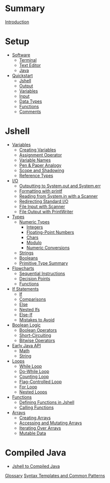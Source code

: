 # Summary

[Introduction](./intro.md)

# Setup

- [Software](./software.md)
    - [Terminal](./software/terminal.md)
    - [Text Editor](./software/text_editor.md)
    - [Java](./software/java.md)
- [Quickstart](./quickstart.md)
    - [Jshell](./quickstart/jshell.md)
    - [Output](./quickstart/output.md)
    - [Variables](./quickstart/variables.md)
    - [Input](./quickstart/input.md)
    - [Data Types](./quickstart/data_types.md)
    - [Functions](./quickstart/functions.md)
    - [Comments](./quickstart/comments.md)

# Jshell

- [Variables](./variables.md)
    - [Creating Variables](./variables/creating_variables.md)
    - [Assignment Operator](./variables/assignment.md)
    - [Variable Names](./variables/names.md)
    - [Pen & Paper Analogy](./variables/paper.md)
    - [Scope and Shadowing](./variables/scope.md)
    - [Reference Types]()
- [I/O](./io.md)
    - [Outputting to System.out and System.err]()
    - [Formatting with printf](./io/printf.md)
    - [Reading from System.in with a Scanner]()
    - [Redirecting Standard I/O]()
    - [File Input with Scanner]()
    - [File Output with PrintWriter]()
- [Types](./types.md)
    - [Numeric Types](./types/numeric.md)
        - [Integers](./types/numeric/integers.md)
        - [Floating-Point Numbers](./types/numeric/floats.md)
        - [Chars](./types/numeric/chars.md)
        - [Modulo](./types/numeric/modulo.md)
        - [Numeric Conversions](./types/numeric/conversions.md)
    - [Strings](./types/strings.md)
    - [Booleans](./types/booleans.md)
    - [Primitive Type Summary](./types/primitives.md)
- [Flowcharts](./flowcharts.md)
    - [Sequential Instructions](./flowcharts/sequential.md)
    - [Decision Points](./flowcharts/decisions.md)
    - [Functions]()
- [If Statements](./if.md)
    - [If](./if/if.md)
    - [Comparisons](./if/comparisons.md)
    - [Else](./if/else.md)
    - [Nested Ifs](./if/nested.md)
    - [Else-If](./if/else_if.md)
    - [Mistakes to Avoid](./if/mistakes.md)
- [Boolean Logic](./boolean.md)
    - [Boolean Operators](./boolean/operators.md)
    - [Short-Circuiting](./boolean/short-circuit.md)
    - [Bitwise Operators]()
- [Early Java API](./early_api.md)
    - [Math](./early_api/math.md)
    - [String](./early_api/string.md)
- [Loops](./loops.md)
    - [While Loop](./loops/while.md)
    - [Do-While Loop](./loops/do.md)
    - [Counting Loop](./loops/counting.md)
    - [Flag-Controlled Loop](./loops/flag.md)
    - [For Loop](./loops/for.md)
    - [Nested Loops]()
- [Functions](./jshell/functions.md)
    - [Defining Functions in Jshell](./jshell/functions/define.md)
    - [Calling Functions](./jshell/functions/call.md)
- [Arrays](./jshell/arrays.md)
    - [Creating Arrays](./jshell/arrays/create.md)
    - [Accessing and Mutating Arrays](./jshell/arrays/access.md)
    - [Iterating Over Arrays](./jshell/arrays/iteration.md)
    - [Mutable Data](./jshell/arrays/mutability.md)

# Compiled Java

- [Jshell to Compiled Java]()

[Glossary]()
[Syntax Templates and Common Patterns](./templates.md)
